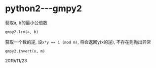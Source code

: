 # python2---gmpy2

获取a, b的最小公倍数  
```python
gmpy2.lcm(a, b)
```

获取一个数的逆, 设`x*y == 1 (mod m)`, 将会返回y(x的逆), 不存在则抛出异常  
```python
gmpy2.invert(x, m)
```


2019/11/23  
